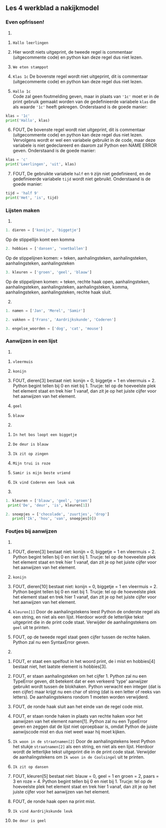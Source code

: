 ## Les 4 werkblad a nakijkmodel

### Even opfrissen!

1)

1. `Hallo leerlingen` <br/>


2. Hier wordt niets uitgeprint, de tweede regel is commentaar (uitgecommente code) en python kan deze regel dus niet lezen.


3. `We eten stamppot`<br/>


4. `Klas 1c`
De bovenste regel wordt niet uitgeprint, dit is commentaar (uitgecommente code) en python kan deze regel dus niet lezen.


5. `Hallo 1c`<br/>
  Code zal geen foutmelding geven, maar in plaats van `'1c'` moet er in de print gebruik gemaakt worden van de gedefinieerde variabele `klas` die als waarde `'1c'` heeft gekregen. Onderstaand is de goede manier:

  ```python
  klas = '1c'
  print('Hallo', klas)
  ```

6. FOUT, De bovenste regel wordt niet uitgeprint, dit is commentaar (uitgecommente code) en python kan deze regel dus niet lezen. Vervolgens wordt er wel een variabele gebruikt in de code, maar deze variabele is niet gedeclareerd en daarom zal Python een NAME ERROR geven. Onderstaand is de goede manier:

  ```python
  klas = 'c'
  print('Leerlingen', 'uit', klas)
  ```

7. FOUT, De gebruikte variabele `half` en `9` zijn niet gedefinieerd, en de gedefinieerde variabele `tijd` wordt niet gebruikt. Onderstaand is de goede manier:

  ```python
  tijd = 'half 9'
  print('Het', 'is', tijd)
  ```
<div style="page-break-after: always;"></div>

### Lijsten maken

1)
```python
1. dieren = ['konijn', 'biggetje']
  ```
Op de stippellijn komt een komma


```python
2. hobbies = ['dansen', 'voetballen']
  ```
Op de stippelijnen komen: = teken, aanhalingsteken, aanhalingsteken, aanhalingsteken, aanhalingsteken

```python
3. kleuren = ['groen', 'geel', 'blauw']
  ```
Op de stippelijnen komen: = teken, rechte haak open, aanhalingsteken, aanhalingsteken, aanhalingsteken, aanhalingsteken, komma, aanhalingsteken, aanhalingsteken, rechte haak sluit.

2)
```python
1. namen = ['Jan', 'Merel', 'Samir']
  ```

```python
2. vakken = ['Frans', 'Aardrijkskunde', 'Coderen']
  ```

```python
3. engelse_woorden = ['dog', 'cat', 'mouse']
  ```

<div style="page-break-after: always;"></div>

### Aanwijzen in een lijst

1)
1. `vleermuis`

2. `konijn`

3. FOUT, dieren[3] bestaat niet: konijn = 0, biggetje = 1 en vleermuis = 2. Python begint tellen bij 0 en niet bij 1. Trucje: tel op de hoeveelste plek het element staat en trek hier 1 vanaf, dan zit je op het juiste cijfer voor het aanwijzen van het element. 

4. `geel` 

5. `blauw` 


2)
1. `In het bos loopt een biggetje`

2. `De deur is blauw`

3. `Ik zit op zingen`

4. `Mijn trui is roze`

5. `Samir is mijn beste vriend`

6. `Ik vind Coderen een leuk vak`


3)
  ```python
1. kleuren = ['blauw', 'geel', 'groen']
   print('De', 'deur', 'is', kleuren[1])
  ```

```python
2. snoepjes = ['chocolade', 'zuurtjes', 'drop']
   print('Ik', 'hou', 'van', snoepjes[0])
  ```
<div style="page-break-after: always;"></div>

### Foutjes bij aanwijzen

1)
1. FOUT, dieren[3] bestaat niet: konijn = 0, biggetje = 1 en vleermuis = 2. Python begint tellen bij 0 en niet bij 1. Trucje: tel op de hoeveelste plek het element staat en trek hier 1 vanaf, dan zit je op het juiste cijfer voor het aanwijzen van het element. 

2. `konijn`

3. FOUT, dieren[10] bestaat niet: konijn = 0, biggetje = 1 en vleermuis = 2. Python begint tellen bij 0 en niet bij 1. Trucje: tel op de hoeveelste plek het element staat en trek hier 1 vanaf, dan zit je op het juiste cijfer voor het aanwijzen van het element. 

4. `kleuren[1]`
Door de aanhalingstekens leest Python de onderste regel als een string, en niet als een lijst. Hierdoor wordt de letterlijke tekst uitgeprint die in de print code staat. Verwijder de aanhalingstekens om `geel` uit te printen.

5. FOUT, op de tweede regel staat geen cijfer tussen de rechte haken. Python zal nu een SyntaxError geven. 

2)
1. FOUT, er staat een spelfout in het woord print, de i mist en hobbies[4] bestaat niet, het laatste element is hobbies[3].

2. FOUT, er staan aanhalingsteken om het cijfer 1. Python zal nu een TypeError geven, dit betekent dat er een verkeerd 'type' aanwijzer gebruikt wordt tussen de blokhaken. Python verwacht een integer (dat is een cijfer) maar krijgt nu een char of string (dat is een letter of reeks van letters). De aanhalingstekens rondom 1 moeten worden verwijderd. 

3. FOUT, de ronde haak sluit aan het einde van de regel code mist. 

4. FOUT, er staan ronde haken in plaats van rechte haken voor het aanwijzen van het element namen[1]. Python zal nu een TypeError geven en zeggen dat de lijst niet oproepbaar is, omdat Python de juiste aanwijscode mist en dus niet weet waar hij moet kijken.

5. `Ik woon in de straatnamen[2]`
Door de aanhalingstekens leest Python het stukje `straatnamen[2]` als een string, en niet als een lijst. Hierdoor wordt de letterlijke tekst uitgeprint die in de print code staat. Verwijder de aanhalingstekens om `Ik woon in de Coolsingel` uit te printen. 

6. `Ik zit op dansen`

7. FOUT, kleuren[5] bestaat niet: blauw = 0, geel = 1 en groen = 2, paars = 3 en roze = 4. Python begint tellen bij 0 en niet bij 1. Trucje: tel op de hoeveelste plek het element staat en trek hier 1 vanaf, dan zit je op het juiste cijfer voor het aanwijzen van het element. 

8. FOUT, de ronde haak open na print mist.

9. `Ik vind Aardrijkskunde leuk`

10. `De deur is geel`


